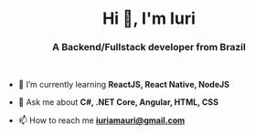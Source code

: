 <h1 align="center">Hi 👋, I'm Iuri</h1>
<h3 align="center">A Backend/Fullstack developer from Brazil</h3>

<br />

- 🌱 I’m currently learning **ReactJS, React Native, NodeJS**

- 💬 Ask me about **C#, .NET Core, Angular, HTML, CSS**

- 📫 How to reach me **iuriamauri@gmail.com**
